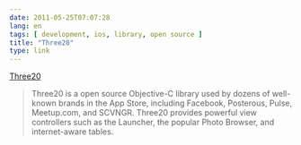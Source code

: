 ```yaml
---
date: 2011-05-25T07:07:28
lang: en
tags: [ development, ios, library, open source ]
title: "Three20"
type: link
---
```


[Three20](http://three20.info/)

> Three20 is a open source Objective-C library used by dozens of
> well-known brands in the App Store, including Facebook, Posterous,
> Pulse, Meetup.com, and SCVNGR. Three20 provides powerful view
> controllers such as the Launcher, the popular Photo Browser, and
> internet-aware tables.

